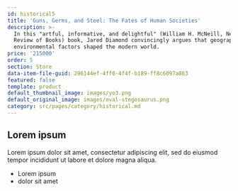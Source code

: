 ```yaml
---
id: historical5
title: 'Guns, Germs, and Steel: The Fates of Human Societies'
description: >-
  In this "artful, informative, and delightful" (William H. McNeill, New York
  Review of Books) book, Jared Diamond convincingly argues that geographical and
  environmental factors shaped the modern world.
price: '215000'
order: 5
section: Store
data-item-file-guid: 296144ef-4ff0-4f4f-b189-ff8c6097a863
featured: false
template: product
default_thumbnail_image: images/yo3.png
default_original_image: images/oval-stegosaurus.png
category: src/pages/category/historical.md
---
```

## Lorem ipsum
Lorem ipsum dolor sit amet, consectetur adipiscing elit, sed do eiusmod tempor incididunt ut labore et dolore magna aliqua.
- Lorem ipsum
- dolor sit amet